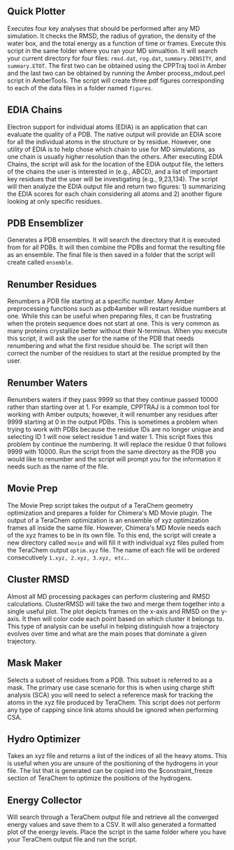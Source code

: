 ## Quick Plotter
Executes four key analyses that should be performed after any MD simulation. It checks the RMSD, the radius of gyration, the density of the water box, and the total energy as a function of time or frames. Execute this script in the same folder where you ran your MD simualtion. It will search your current directory for four files: ```rmsd.dat```, ```rog.dat```, ```summary.DENSITY```, and ```summary.ETOT```. The first two can be obtained using the CPPTraj tool in Amber and the last two can be obtained by running the Amber process_mdout.perl script in AmberTools. The script will create three pdf figures corresponding to each of the data files in a folder named ```figures```.

## EDIA Chains
Electron support for individual atoms (EDIA) is an application that can evaluate the quality of a PDB. The native output will provide an EDIA score for all the individual atoms in the structure or by residue. However, one utility of EDIA is to help chose which chain to use for MD simulations, as one chain is usually higher resolution than the others. After executing EDIA Chains, the script will ask for the location of the EDIA output file, the letters of the chains the user is interested in (e.g., ABCD), and a list of important key residues that the user will be investigating (e.g., 9,23,134). The script will then analyze the EDIA output file and return two figures: 1) summarizing the EDIA scores for each chain considering all atoms and 2) another figure looking at only specific residues. 

## PDB Ensemblizer
Generates a PDB ensembles. It will search the directory that it is executed from for all PDBs. It will then combine the PDBs and format the resulting file as an ensemble. The final file is then saved in a folder that the script will create called ```ensemble```.

## Renumber Residues
Renumbers a PDB file starting at a specific number. Many Amber preprocessing functions such as pdb4amber will restart residue numbers at one. While this can be useful when preparing files, it can be frustrating when the protein sequence does not start at one. This is very common as many proteins crystallize better without their N-terminus. When you execute this script, it will ask the user for the name of the PDB that needs renumbering and what the first residue should be. The script will then correct the number of the residues to start at the residue prompted by the user.

## Renumber Waters
Renumbers waters if they pass 9999 so that they continue passed 10000 rather than starting over at 1. For example, CPPTRAJ is a common tool for working with Amber outputs; however, it will renumber any residues after 9999 starting at 0 in the output PDBs. This is sometimes a problem when trying to work with PDBs because the residue IDs are no longer unique and selecting ID 1 will now select residue 1 and water 1. This script fixes this problem by continue the numbering. It will replace the residue 0 that follows 9999 with 10000. Run the script from the same directory as the PDB you would like to renumber and the script will prompt you for the information it needs such as the name of the file.

## Movie Prep
The Movie Prep script takes the output of a TeraChem geometry optimization and prepares a folder for Chimera's MD Movie plugin. The output of a TeraChem optimization is an ensemble of xyz optimization frames all inside the same file. However, Chimera's MD Movie needs each of the xyz frames to be in its own file. To this end, the script will create a new directory called ```movie``` and will fill it with individual xyz files pulled from the TeraChem output ```optim.xyz``` file. The name of each file will be ordered consecutively ```1.xyz, 2.xyz, 3.xyz, etc.```.

## Cluster RMSD
Almost all MD processing packages can perform clustering and RMSD calculations. ClusterRMSD will take the two and merge them together into a single useful plot. The plot depicts frames on the x-axis and RMSD on the y-axis. It then will color code each point based on which cluster it belongs to. This type of analysis can be useful in helping distinguish how a trajectory evolves over time and what are the main poses that dominate a given trajectory.

## Mask Maker
Selects a subset of residues from a PDB. This subset is referred to as a mask. The primary use case scenario for this is when using charge shift analysis (SCA) you will need to select a reference mask for tracking the atoms in the xyz file produced by TeraChem. This script does not perform any type of capping since link atoms should be ignored when performing CSA.

## Hydro Optimizer
Takes an xyz file and returns a list of the indices of all the heavy atoms. This is useful when you are unsure of the positioning of the hydrogens in your file. The list that is generated can be copied into the $constraint_freeze section of TeraChem to optimize the positions of the hydrogens.

## Energy Collector
Will search through a TeraChem output file and retrieve all the converged energy values and save them to a CSV. It will also generated a formatted plot of the energy levels. Place the script in the same folder where you have your TeraChem output file and run the script.
